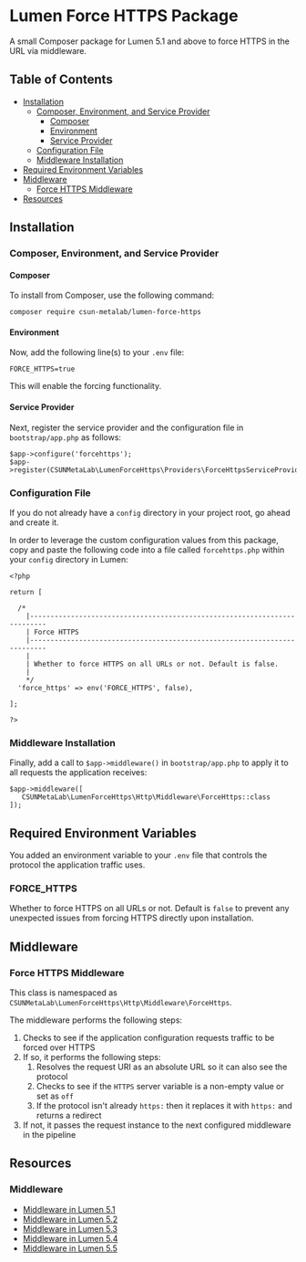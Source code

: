 # Lumen Force HTTPS Package
A small Composer package for Lumen 5.1 and above to force HTTPS in the URL via middleware.

## Table of Contents

* [Installation](#installation)
    * [Composer, Environment, and Service Provider](#composer-environment-and-service-provider)
        * [Composer](#composer)
        * [Environment](#environment)
        * [Service Provider](#service-provider)
    * [Configuration File](#configuration-file)
    * [Middleware Installation](#middleware-installation)
* [Required Environment Variables](#required-environment-variables)
* [Middleware](#middleware)
    * [Force HTTPS Middleware](#force-https-middleware)
* [Resources](#resources)

## Installation

### Composer, Environment, and Service Provider

#### Composer

To install from Composer, use the following command:

```
composer require csun-metalab/lumen-force-https
```

#### Environment

Now, add the following line(s) to your `.env` file:

```
FORCE_HTTPS=true
```

This will enable the forcing functionality.

#### Service Provider

Next, register the service provider and the configuration file in `bootstrap/app.php` as follows:

```
$app->configure('forcehttps');
$app->register(CSUNMetaLab\LumenForceHttps\Providers\ForceHttpsServiceProvider::class);
```

### Configuration File

If you do not already have a `config` directory in your project root, go ahead and create it.

In order to leverage the custom configuration values from this package, copy and paste the following code into a file called `forcehttps.php` within your `config` directory in Lumen:

```
<?php

return [

  /*
    |--------------------------------------------------------------------------
    | Force HTTPS
    |--------------------------------------------------------------------------
    |
    | Whether to force HTTPS on all URLs or not. Default is false.
    |
    */
  'force_https' => env('FORCE_HTTPS', false),

];

?>
```

### Middleware Installation

Finally, add a call to `$app->middleware()` in `bootstrap/app.php` to apply it to all requests the application receives:

```
$app->middleware([
   CSUNMetaLab\LumenForceHttps\Http\Middleware\ForceHttps::class
]);
```

## Required Environment Variables

You added an environment variable to your `.env` file that controls the protocol the application traffic uses.

### FORCE_HTTPS

Whether to force HTTPS on all URLs or not. Default is `false` to prevent any unexpected issues from forcing HTTPS directly upon installation.

## Middleware

### Force HTTPS Middleware

This class is namespaced as `CSUNMetaLab\LumenForceHttps\Http\Middleware\ForceHttps`.

The middleware performs the following steps:

1. Checks to see if the application configuration requests traffic to be forced over HTTPS
2. If so, it performs the following steps:
    1. Resolves the request URI as an absolute URL so it can also see the protocol
    2. Checks to see if the `HTTPS` server variable is a non-empty value or set as `off`
    2. If the protocol isn't already `https:` then it replaces it with `https:` and returns a redirect
3. If not, it passes the request instance to the next configured middleware in the pipeline

## Resources

### Middleware

* [Middleware in Lumen 5.1](https://lumen.laravel.com/docs/5.1/middleware)
* [Middleware in Lumen 5.2](https://lumen.laravel.com/docs/5.2/middleware)
* [Middleware in Lumen 5.3](https://lumen.laravel.com/docs/5.3/middleware)
* [Middleware in Lumen 5.4](https://lumen.laravel.com/docs/5.4/middleware)
* [Middleware in Lumen 5.5](https://lumen.laravel.com/docs/5.5/middleware)
